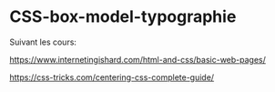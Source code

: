 # CSS-box-model-typographie

Suivant les cours:

https://www.internetingishard.com/html-and-css/basic-web-pages/

https://css-tricks.com/centering-css-complete-guide/
